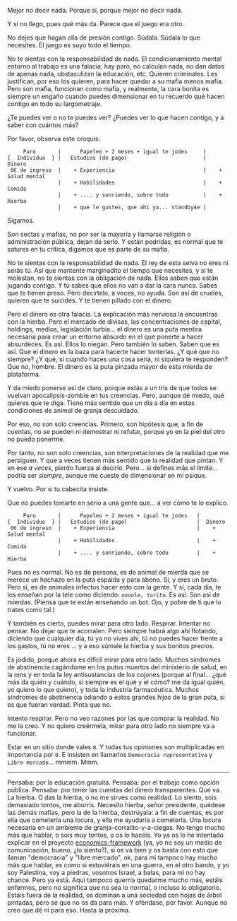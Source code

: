 Mejor no decir nada. Porque sí, porque mejor no decir nada.

Y si no llego, pues qué más da. Parece que el juego era otro.

No dejes que hagan olla de presión contigo. Súdala. Súdala lo que necesites. El juego es suyo todo el tiempo.

No te sientas con la responsabilidad de nada. El condicionamiento mental entorno al trabajo es una falacia: hay paro, no calculan nada, no dan datos de apenas nada, obstaculizan la educación, etc. Quieren criminales. Les justifican, por eso los quieren, para hacer quedar a su mafia menos mafia. Pero son mafia, funcionan como mafia, y realmente, la cara bonita es siempre un engaño cuando puedes dimensionar en tu recuerdo qué hacen contigo en todo su largometraje.

¿Te puedes ver o no te puedes ver? ¿Puedes ver lo que hacen contigo, y a saber con cuántos más?

Por favor, observa este croquis:

```
     Paro       |      Papeleo + 2 meses + igual te jodes     |
{  Individuo  } |   Estudios (de pago)                        |  Dinero
 0€ de ingreso  |    + Experiencia                            |    + Salud mental
                |    + Habilidades                            |    + Comida
                |    + .... y sonriendo, sobre todo           |    + Hierba
                |    + que le gustes, que ahí ya... standby4e |
```

Sigamos.

Son sectas y mafias, no por ser la mayoría y llamarse religión o administración pública, dejan de serlo. Y están podridas, es normal que te satures en tu crítica, digamos que es parte de su mafia.

No te sientas con la responsabilidad de nada. El rey de esta selva no eres ni serás tú. Así que mantente marginadito el tiempo que necesites, y si te molestan, no te sientas con la obligación de nada. Ellos saben que están jugando contigo. Y tú sabes que ellos no van a dar la cara nunca. Sabes que te tienen preso. Pero decírtelo, a veces, no ayuda. Son así de crueles, quieren que te suicides. Y te tienen pillado con el dinero.

Pero el dinero es otra falacia. La explicación más nerviosa la encuentras con la hierba. Pero el mercado de divisas, las concentraciones de capital, holdings, medios, legislación turbia... el dinero es una puta mentira necesaria para crear un entorno absurdo en el que ponerte a hacer absurdeces. Es así. Ellos lo niegan. Pero también lo saben. Saben que es así. Que el dinero es la baza para hacerte hacer tonterías. ¿Y qué que no siempre? ¿Y qué, si cuando haces una cosa seria, ni siquiera te responden? Que no, hombre. El dinero es la puta pinzada mayor de esta mierda de plataforma.

Y da miedo ponerse así de claro, porque estás a un tris de que todos se vuelvan apocalipsis-zombie en tus creencias. Pero, aunque dé miedo, qué quieres que te diga. Tiene más sentido que un día a día en estas condiciones de animal de granja descuidado.

Por eso, no son solo creencias. Primero, son hipótesis que, a fin de cuentas, no se pueden ni demostrar ni refutar, porque yo en la piel del otro no puedo ponerme.

Por tanto, no son solo creencias, son interpretaciones de la realidad que me persiguen. Y que a veces tienen más sentido que la realidad que pintan. Y en ese *a veces*, pierdo fuerza al decirlo. Pero... si defines más el límite... podría ser *siempre*, aunque me cueste de dimensionar en mi psique.



Y vuelvo. Por si tu cabecita insiste.

Que no puedes tomarte en serio a una gente que... a ver cómo te lo explico.

```
     Paro       |      Papeleo + 2 meses + igual te jodes   |
{  Individuo  } |   Estudios (de pago)                      |  Dinero
 0€ de ingreso  |    + Experiencia                          |    + Salud mental
                |    + Habilidades                          |    + Comida
                |    + .... y sonriendo, sobre todo         |    + Hierba
```

Pues no es normal. No es de persona, es de animal de mierda que se merece un hachazo en la puta espalda y para abono. Sí, y eres un bruto. Pero sí, es de animales infectos hacer esto con la gente. Y sí, cada día, te los enseñan por la tele como diciendo: `oooole, torito`. Es así. Son así de mierdas.
(Piensa que te están enseñando un bot. Ojo, y pobre de ti que lo trates como tal.)

Y también es cierto, puedes mirar para otro lado. Respirar. Intentar no pensar. No dejar que te acorralen. Pero siempre habrá algo ahí flotando, diciendo que cualquier día, tú ya no vives ahí, tú no puedes hacer frente a los gastos, tú no eres ... y a eso súmale la hierba y sus bonitos precios.

Es jodido, porque ahora es difícil mirar para otro lado. Muchos síndromes de abstinencia cagándome en los putos muertos del ministerio de salud, en la oms y en toda la ley antisustancias de los cojones (porque al final... ¿qué más da quién y cuándo, si siempre es el qué y el cómo? me da igual quién, yo quiero lo que quiero), y toda la industria farmacéutica. Muchos síndromes de abstinencia odiando a estos grandes hijos de la gran puta, si es que fueran verdad. Pinta que no.

Intento respirar. Pero no veo razones por las que comprar la realidad. No me la creo. Y no quiero creérmela, mirar para otro lado no siempre va a funcionar.

Estar en un sitio donde vales `0`. Y todas tus opiniones son multiplicadas en importancia por `0`. E insisten en llamarlos `Democracia representativa` y `Libre mercado`... mmmm. Mmm.

-----

Pensaba: por la educación gratuita. Pensaba: por el trabajo como opción pública. Pensaba: por tener las cuentas del dinero transparentes. Qué va. La hierba. O das la hierba, o no me sirves como realidad. Lo siento, sois demasiado tontos, me aburrís. Necesito hierba, señor presidente, quédese las demás mafias, pero la de la hierba, destrúyala: a fin de cuentas, es por ella que cometería una locura, y ella me ayudaría a cometerla. Una locura necesaria en un ambiente de granja-corralito-y-a-ciegas. No tengo mucho más que hablar, o sois muy tontos, o os lo hacéis. Yo ya os lo he intentado explicar en el proyecto [economics-framework](https://github.com/allnulled/economics-framework) (ya, yo no soy un medio de comunicación, bueno, ¿lo siento?), si os va bien y os basta con esto que llaman "democracia" y "libre mercado", ok, para mí tampoco hay mucho más que hablar, es como si estuviérais en una guerra, en el otro bando, y yo soy Palestina, voy a piedras, vosotros Israel, a balas, para mí no hay chance. Pero ya está. Aquí tampoco querría quedarme mucho más, estáis enfermos, pero no significa que no sea lo normal, o incluso lo obligatorio. Estáis fuera de la realidad, os dominan a una sociedad con hojas de árbol pintadas, pero sé que no os da para más. Y oféndase, por favor. Aunque no creo que dé ni para eso. Hasta la próxima.
